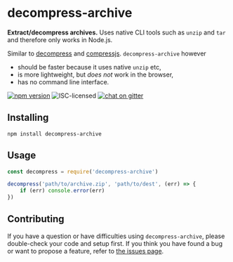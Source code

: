 # decompress-archive

**Extract/decompress archives.** Uses native CLI tools such as `unzip` and `tar` and therefore only works in Node.js.

Similar to [decompress](https://github.com/kevva/decompress#decompress-) and [compressjs](https://github.com/cscott/compressjs#compressjs). `decompress-archive` however

- should be faster because it uses native `unzip` etc,
- is more lightweight, but *does not* work in the browser,
- has no command line interface.

[![npm version](https://img.shields.io/npm/v/decompress-archive.svg)](https://www.npmjs.com/package/decompress-archive)
![ISC-licensed](https://img.shields.io/github/license/derhuerst/decompress-archive.svg)
[![chat on gitter](https://badges.gitter.im/derhuerst.svg)](https://gitter.im/derhuerst)


## Installing

```shell
npm install decompress-archive
```


## Usage

```js
const decompress = require('decompress-archive')

decompress('path/to/archive.zip', 'path/to/dest', (err) => {
	if (err) console.error(err)
})
```


## Contributing

If you have a question or have difficulties using `decompress-archive`, please double-check your code and setup first. If you think you have found a bug or want to propose a feature, refer to [the issues page](https://github.com/derhuerst/decompress-archive/issues).
